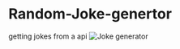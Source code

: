 # Random-Joke-genertor
getting jokes from a api 
![Joke generator](https://user-images.githubusercontent.com/26264650/147434088-19b89600-f97b-44df-958c-084e22a0367a.gif)
